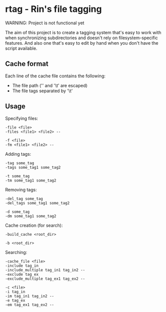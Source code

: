 # rtag - Rin's file tagging

WARNING: Project is not functional yet

The aim of this project is to create a tagging system that's easy to work with when synchronizing subdirectories and doesn't rely on filesystem-specific features. And also one that's easy to edit by hand when you don't have the script available.

## Cache format

Each line of the cache file contains the following:

- The file path ('\' and '\t' are escaped)
- The file tags separated by '\t'

## Usage

Specifying files:

```
-file <file>
-files <file1> <file2> --

-f <file>
-fm <file1> <file2> --
```

Adding tags:

```
-tag some_tag
-tags some_tag1 some_tag2

-t some_tag
-tm some_tag1 some_tag2
```

Removing tags:

```
-del_tag some_tag
-del_tags some_tag1 some_tag2

-d some_tag
-dm some_tag1 some_tag2
```

Cache creation (for search):

```
-build_cache <root_dir>

-b <root_dir>
```

Searching:

```
-cache_file <file>
-include tag_in
-include_multiple tag_in1 tag_in2 --
-exclude tag_ex
-exclude_multiple tag_ex1 tag_ex2 --

-c <file>
-i tag_in
-im tag_in1 tag_in2 --
-e tag_ex
-em tag_ex1 tag_ex2 --
```
